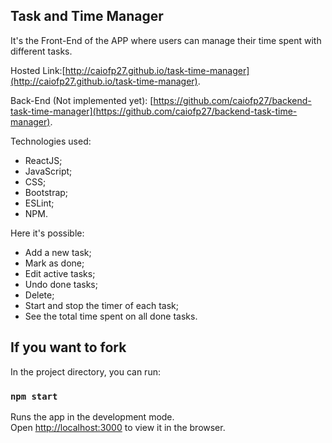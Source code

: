 ## Task and Time Manager

It's the Front-End of the APP where users can manage their time spent with different tasks.

Hosted Link:[http://caiofp27.github.io/task-time-manager](http://caiofp27.github.io/task-time-manager).

Back-End (Not implemented yet): [https://github.com/caiofp27/backend-task-time-manager](https://github.com/caiofp27/backend-task-time-manager).

Technologies used:
- ReactJS;
- JavaScript;
- CSS;
- Bootstrap;
- ESLint;
- NPM.

Here it's possible:
- Add a new task;
- Mark as done;
- Edit active tasks;
- Undo done tasks;
- Delete;
- Start and stop the timer of each task;
- See the total time spent on all done tasks.


## If you want to fork

In the project directory, you can run:

### `npm start`

Runs the app in the development mode.<br />
Open [http://localhost:3000](http://localhost:3000) to view it in the browser.



